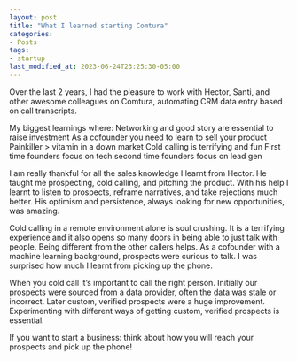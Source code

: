 ```yaml
---
layout: post
title: "What I learned starting Comtura"
categories:
- Posts
tags:
- startup
last_modified_at: 2023-06-24T23:25:30-05:00
---
```


Over the last 2 years, I had the pleasure to work with Hector, Santi, and other awesome colleagues on Comtura, automating CRM data entry based on call transcripts.

My biggest learnings where:
Networking and good story are essential to raise investment
As a cofounder you need to learn to sell your product
Painkiller > vitamin in a down market
Cold calling is terrifying and fun
First time founders focus on tech second time founders focus on lead gen

I am really thankful for all the sales knowledge I learnt from Hector. He taught me prospecting, cold calling, and pitching the product. With his help I learnt to listen to prospects, reframe narratives, and take rejections much better. His optimism and persistence, always looking for new opportunities, was amazing.

Cold calling in a remote environment alone is soul crushing. It is a terrifying experience and it also opens so many doors in being able to just talk with people. Being different from the other callers helps. As a cofounder with a machine learning background, prospects were curious to talk. I was surprised how much I learnt from picking up the phone.

When you cold call it’s important to call the right person. Initially our prospects were sourced from a data provider, often the data was stale or incorrect. Later custom, verified prospects were a huge improvement. Experimenting with different ways of getting custom, verified prospects is essential.

If you want to start a business: think about how you will reach your prospects and pick up the phone!
